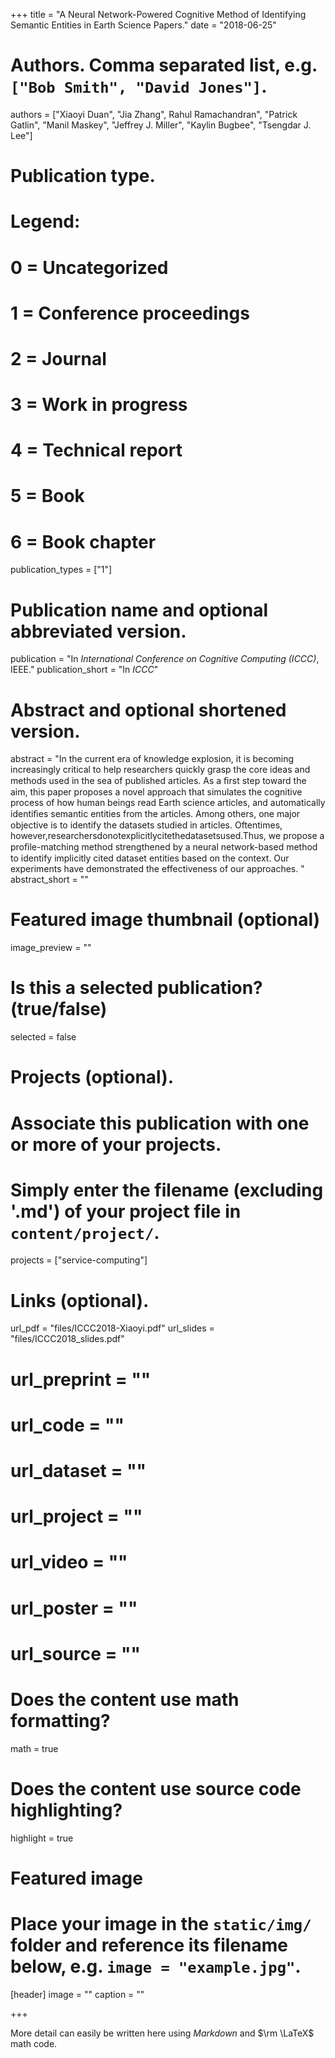 +++
title = "A Neural Network-Powered Cognitive Method of Identifying Semantic Entities in Earth Science Papers."
date = "2018-06-25"

# Authors. Comma separated list, e.g. `["Bob Smith", "David Jones"]`.
authors = ["Xiaoyi Duan", "Jia Zhang", Rahul Ramachandran", "Patrick Gatlin", "Manil Maskey", "Jeffrey J. Miller", "Kaylin Bugbee", "Tsengdar J. Lee"]

# Publication type.
# Legend:
# 0 = Uncategorized
# 1 = Conference proceedings
# 2 = Journal
# 3 = Work in progress
# 4 = Technical report
# 5 = Book
# 6 = Book chapter
publication_types = ["1"]

# Publication name and optional abbreviated version.
publication = "In *International Conference on Cognitive Computing (ICCC)*, IEEE."
publication_short = "In *ICCC*"

# Abstract and optional shortened version.
abstract = "In the current era of knowledge explosion, it is becoming increasingly critical to help researchers quickly grasp the core ideas and methods used in the sea of published articles. As a ﬁrst step toward the aim, this paper proposes a novel approach that simulates the cognitive process of how human beings read Earth science articles, and automatically identiﬁes semantic entities from the articles. Among others, one major objective is to identify the datasets studied in articles. Oftentimes, however,researchersdonotexplicitlycitethedatasetsused.Thus, we propose a proﬁle-matching method strengthened by a neural network-based method to identify implicitly cited dataset entities based on the context. Our experiments have demonstrated the effectiveness of our approaches. "
abstract_short = ""

# Featured image thumbnail (optional)
image_preview = ""

# Is this a selected publication? (true/false)
selected = false

# Projects (optional).
#   Associate this publication with one or more of your projects.
#   Simply enter the filename (excluding '.md') of your project file in `content/project/`.
projects = ["service-computing"]

# Links (optional).
url_pdf = "files/ICCC2018-Xiaoyi.pdf"
url_slides = "files/ICCC2018_slides.pdf"
# url_preprint = ""
# url_code = ""
# url_dataset = ""
# url_project = ""
# url_video = ""
# url_poster = ""
# url_source = ""

# Does the content use math formatting?
math = true

# Does the content use source code highlighting?
highlight = true

# Featured image
# Place your image in the `static/img/` folder and reference its filename below, e.g. `image = "example.jpg"`.
[header]
image = ""
caption = ""

+++

More detail can easily be written here using *Markdown* and $\rm \LaTeX$ math code.
